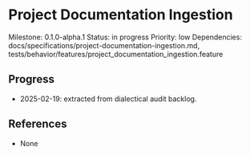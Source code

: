 # Project Documentation Ingestion
Milestone: 0.1.0-alpha.1
Status: in progress
Priority: low
Dependencies: docs/specifications/project-documentation-ingestion.md, tests/behavior/features/project_documentation_ingestion.feature

## Progress
- 2025-02-19: extracted from dialectical audit backlog.

## References
- None
